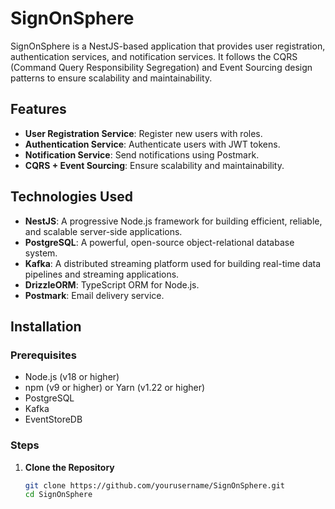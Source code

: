 # SignOnSphere

SignOnSphere is a NestJS-based application that provides user registration, authentication services, and notification services. It follows the CQRS (Command Query Responsibility Segregation) and Event Sourcing design patterns to ensure scalability and maintainability.

## Features

- **User Registration Service**: Register new users with roles.
- **Authentication Service**: Authenticate users with JWT tokens.
- **Notification Service**: Send notifications using Postmark.
- **CQRS + Event Sourcing**: Ensure scalability and maintainability.

## Technologies Used

- **NestJS**: A progressive Node.js framework for building efficient, reliable, and scalable server-side applications.
- **PostgreSQL**: A powerful, open-source object-relational database system.
- **Kafka**: A distributed streaming platform used for building real-time data pipelines and streaming applications.
- **DrizzleORM**: TypeScript ORM for Node.js.
- **Postmark**: Email delivery service.

## Installation

### Prerequisites

- Node.js (v18 or higher)
- npm (v9 or higher) or Yarn (v1.22 or higher)
- PostgreSQL
- Kafka
- EventStoreDB

### Steps

1. **Clone the Repository**

   ```bash
   git clone https://github.com/yourusername/SignOnSphere.git
   cd SignOnSphere
   ```

```

```
